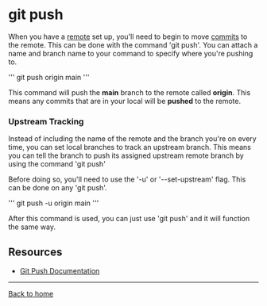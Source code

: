# git push
When you have a [remote](./REMOTE.md) set up, you'll need to begin to move [commits](./COMMIT.md) to the remote. This can be done with the command 'git push'.
You can attach a name and branch name to your command to specify where you're pushing to. 

'''
git push origin main
'''

This command will push the **main** branch to the remote called **origin**.
This means any commits that are in your local will be **pushed** to the remote. 

### Upstream Tracking 

Instead of including the name of the remote and the branch you're on every time, you can set local branches to track an upstream branch. 
This means you can tell the branch to push its assigned upstream remote branch by using the command 'git push'

Before doing so, you'll need to use the '-u' or '--set-upstream' flag. This can be done on any 'git push'.

'''
git push -u origin main 
'''

After this command is used, you can just use 'git push' and it will function the same way.

## Resources 

- [Git Push Documentation](https://git-scm.com/docs/git-push)

---

[Back to home](../README.md)
